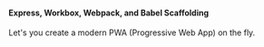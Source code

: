 #### Express, Workbox, Webpack, and Babel Scaffolding

Let's you create a modern PWA (Progressive Web App) on the fly.




